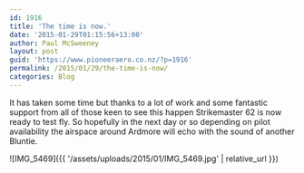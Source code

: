 ```yaml
---
id: 1916
title: 'The time is now.'
date: '2015-01-29T01:15:56+13:00'
author: Paul McSweeney
layout: post
guid: 'https://www.pioneeraero.co.nz/?p=1916'
permalink: /2015/01/29/the-time-is-now/
categories: Blog
---
```


It has taken some time but thanks to a lot of work and some fantastic support from all of those keen to see this happen Strikemaster 62 is now ready to test fly. So hopefully in the next day or so depending on pilot availability the airspace around Ardmore will echo with the sound of another Bluntie.

![IMG_5469]({{ '/assets/uploads/2015/01/IMG_5469.jpg' | relative_url }})
